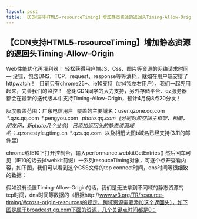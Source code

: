 ```yaml
---
layout: post
title: 【CDN支持HTML5-resourceTiming】增加静态资源的返回头Timing-Allow-Origin
---
```


## 【CDN支持HTML5-resourceTiming】增加静态资源的返回头Timing-Allow-Origin

Web性能优化再填利器！
轻松获得用户端JS、Css、图片等资源的网络请求时间 — 没错，包含DNS，TCP，request、response等等消耗，就如在用户端安排了httpwatch！
 
目前只有chrome25+、ie10支持（约4%左右用户），我们一起先用起来，完善我们的监控！
 
感谢CDN同学的大力支持，另外存储平台、qz服务器都会在最新的迭代版本中支持Timing-Allow-Origin，预计4月份8点20分发！

灰度覆盖范围：广东电信用户
 
覆盖的主要域名：user.qzone.qq.com   *.qzs.qq.com  *.pengyou.com  *.photo.qq.com   (分别对应空间主框架，相册，朋友网，新photo几个业务)
 
已添加返回头的静态资源域名：*.qzonestyle.gtimg.cn  *.qzs.qq.com   以及相册大图b域名已经支持(3.11的邮件里)

chrome或IE10下打开控制台，输入performance.webkitGetEntries() 然后回车可见（IE10的话去掉webkit前缀）一系列resouceTiming对象，可逐个点开查看内容，如下图，我们可以看到这个CSS文件的tcp connect时间，dns时间等很细致的数据：

假如没有设置Timing-Allow-Origin的话，我们是无法拿到不同域的静态资源的tcp时间，dns时间等数据的（根据http://www.w3.org/TR/resource-timing/#cross-origin-resources的规定，跨域资源需要添加这个返回头），如下图是属于broadcast.qq.com下面的资源，几个关键点时间都是0：